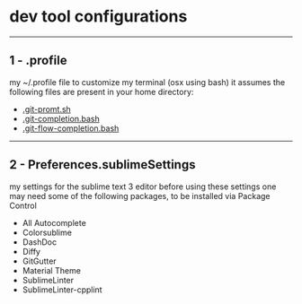 

# dev tool configurations
___
## 1 - .profile
my ~/.profile file to customize my terminal (osx using bash)
it assumes the following files are present in your home directory:
- [.git-promt.sh](https://github.com/git/git/blob/master/contrib/completion/git-prompt.sh)
- [.git-completion.bash](https://github.com/git/git/blob/master/contrib/completion/git-completion.bash)
- [.git-flow-completion.bash](https://github.com/bobthecow/git-flow-completion/blob/master/git-flow-completion.bash)
___
## 2 - Preferences.sublimeSettings
my settings for the sublime text 3 editor
before using these settings one may need some of the following packages, to be installed via Package Control
- All Autocomplete
- Colorsublime
- DashDoc
- Diffy
- GitGutter
- Material Theme
- SublimeLinter
- SublimeLinter-cpplint

